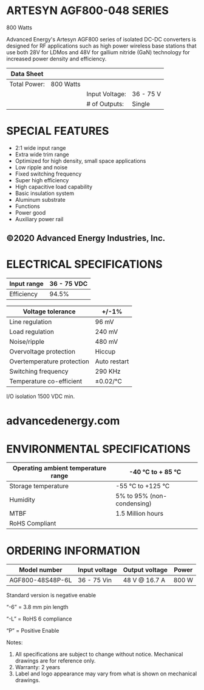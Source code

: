 # ARTESYN AGF800-048 SERIES

800 Watts

Advanced Energy's Artesyn AGF800 series of isolated DC-DC converters is designed for RF applications such as high power wireless base stations that use both 28V for LDMos and 48V for gallium nitride (GaN) technology for increased power density and efficiency.

|Data Sheet| | | |
|---|---|---|---|
|Total Power:|800 Watts| | |
| | |Input Voltage:|36 - 75 V|
| | |# of Outputs:|Single|

# SPECIAL FEATURES

- 2:1 wide input range
- Extra wide trim range
- Optimized for high density, small space applications
- Low ripple and noise
- Fixed switching frequency
- Super high efficiency
- High capacitive load capability
- Basic insulation system
- Aluminum substrate
- Functions
- Power good
- Auxiliary power rail

©2020 Advanced Energy Industries, Inc.
---
# ELECTRICAL SPECIFICATIONS

|Input range|36 - 75 VDC|
|---|---|
|Efficiency|94.5%|

|Voltage tolerance|+/-1%|
|---|---|
|Line regulation|96 mV|
|Load regulation|240 mV|
|Noise/ripple|480 mV|
|Overvoltage protection|Hiccup|
|Overtemperature protection|Auto restart|
|Switching frequency|290 KHz|
|Temperature co-efficient|±0.02/°C|

I/O isolation
1500 VDC min.

# advancedenergy.com
# ENVIRONMENTAL SPECIFICATIONS

|Operating ambient temperature range|-40 °C to + 85 °C|
|---|---|
|Storage temperature|-55 °C to +125 °C|
|Humidity|5% to 95% (non-condensing)|
|MTBF|1.5 Million hours|
|RoHS Compliant| |

# ORDERING INFORMATION

|Model number|Input voltage|Output voltage|Power|
|---|---|---|---|
|AGF800-48S48P-6L|36 - 75 Vin|48 V @ 16.7 A|800 W|

Standard version is negative enable

“-6” = 3.8 mm pin length

“-L” = RoHS 6 compliance

“P” = Positive Enable

Notes:

1. All specifications are subject to change without notice. Mechanical drawings are for reference only.
2. Warranty: 2 years
3. Label and logo appearance may vary from what is shown on mechanical drawings.